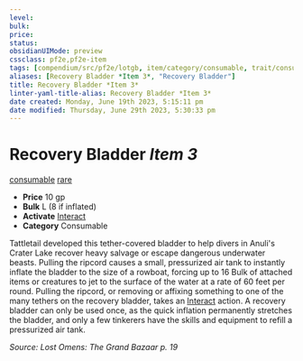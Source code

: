 ```yaml
---
level:
bulk:
price:
status:
obsidianUIMode: preview
cssclass: pf2e,pf2e-item
tags: [compendium/src/pf2e/lotgb, item/category/consumable, trait/consumable, trait/rare]
aliases: [Recovery Bladder *Item 3*, "Recovery Bladder"]
title: Recovery Bladder *Item 3*
linter-yaml-title-alias: Recovery Bladder *Item 3*
date created: Monday, June 19th 2023, 5:15:11 pm
date modified: Thursday, June 29th 2023, 5:30:33 pm
---
```


# Recovery Bladder *Item 3*

[consumable](rules/traits/consumable.md) [rare](rules/traits/rare.md)  

- **Price** 10 gp
- **Bulk** L (8 if inflated)
- **Activate** [Interact](rules/actions/interact.md)
- **Category** Consumable

Tattletail developed this tether-covered bladder to help divers in Anuli's Crater Lake recover heavy salvage or escape dangerous underwater beasts. Pulling the ripcord causes a small, pressurized air tank to instantly inflate the bladder to the size of a rowboat, forcing up to 16 Bulk of attached items or creatures to jet to the surface of the water at a rate of 60 feet per round. Pulling the ripcord, or removing or affixing something to one of the many tethers on the recovery bladder, takes an [Interact](rules/actions/interact.md) action. A recovery bladder can only be used once, as the quick inflation permanently stretches the bladder, and only a few tinkerers have the skills and equipment to refill a pressurized air tank.

*Source: Lost Omens: The Grand Bazaar p. 19*
